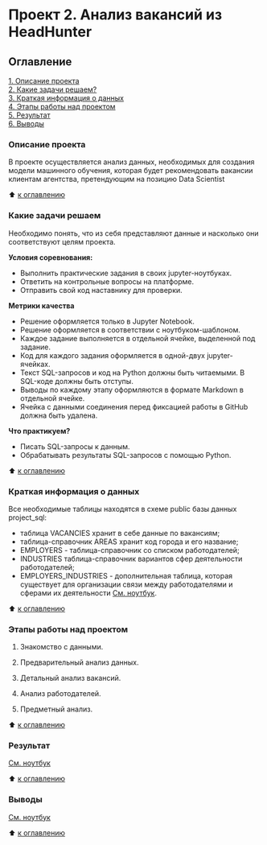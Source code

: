 # Проект 2. Анализ вакансий из HeadHunter

## Оглавление
[1. Описание проекта](https://github.com/EleonoraRR/sf_data_science/tree/main/Project_2/README.md#описание-проекта)  
[2. Какие задачи решаем?](https://github.com/EleonoraRR/sf_data_science/tree/main/Project_2/README.md#какие-задачи-решаем)  
[3. Краткая информация о данных](https://github.com/EleonoraRR/sf_data_science/tree/main/Project_2/README.md#краткая-информация-о-данных)  
[4. Этапы работы над проектом](https://github.com/EleonoraRR/sf_data_science/tree/main/Project_2/README.md#этапы-работы-над-проектом)  
[5. Результат](https://github.com/EleonoraRR/sf_data_science/tree/main/Project_2/README.md#результат)  
[6. Выводы](https://github.com/EleonoraRR/sf_data_science/tree/main/Project_2/README.md#выводы)

### Описание проекта
В проекте осуществляется анализ данных, необходимых для создания модели машинного обучения, которая будет рекомендовать вакансии клиентам агентства, претендующим на позицию Data Scientist

:arrow_up: [к оглавлению](https://github.com/EleonoraRR/sf_data_science/tree/main/Project_2/README.md#Оглавление)


### Какие задачи решаем
Необходимо понять, что из себя представляют данные и насколько они соответствуют целям проекта.

**Условия соревнования:**
- Выполнить практические задания в своих jupyter-ноутбуках.
- Ответить на контрольные вопросы на платформе.
- Отправить свой код наставнику для проверки. 


**Метрики качества** 
- Решение оформляется только в Jupyter Notebook.
- Решение оформляется в соответствии с ноутбуком-шаблоном.
- Каждое задание выполняется в отдельной ячейке, выделенной под задание. 
- Код для каждого задания оформляется в одной-двух jupyter-ячейках.
- Текст SQL-запросов и код на Python должны быть читаемыми. В SQL-коде должны быть отступы.
- Выводы по каждому этапу оформляются в формате Markdown в отдельной ячейке.
- Ячейка с данными соединения перед фиксацией работы в GitHub должна быть удалена.


**Что практикуем?**
- Писать SQL-запросы к данным. 
- Обрабатывать результаты SQL-запросов с помощью Python.

:arrow_up: [к оглавлению](https://github.com/EleonoraRR/sf_data_science/tree/main/Project_2/README.md#Оглавление)

### Краткая информация о данных
Все необходимые таблицы находятся в схеме public базы данных project_sql: 
- таблица VACANCIES хранит в себе данные по вакансиям;
- таблица-справочник AREAS хранит код города и его название;
- EMPLOYERS - таблица-справочник со списком работодателей;
- INDUSTRIES таблица-справочник вариантов сфер деятельности работодателей;
- EMPLOYERS_INDUSTRIES - дополнительная таблица, которая существует для организации связи между работодателями и сферами их деятельности [См. ноутбук](https://github.com/EleonoraRR/sf_data_science/tree/main/Project_2/Project_2.ipynb#ноутбук).

:arrow_up: [к оглавлению](https://github.com/EleonoraRR/sf_data_science/tree/main/Project_2/README.md#Оглавление)


### Этапы работы над проектом
1. Знакомство с данными.

2. Предварительный анализ данных.

3. Детальный анализ вакансий.

4. Анализ работодателей.

5. Предметный анализ.

:arrow_up: [к оглавлению](https://github.com/EleonoraRR/sf_data_science/tree/main/Project_2/README.md#Оглавление)

### Результат
[См. ноутбук](https://github.com/EleonoraRR/sf_data_science/tree/main/Project_2/Project_2.ipynb#ноутбук) 

:arrow_up: [к оглавлению](https://github.com/EleonoraRR/sf_data_science/tree/main/Project_2/README.md#Оглавление)


### Выводы
[См. ноутбук](https://github.com/EleonoraRR/sf_data_science/tree/main/Project_2/Project_2.ipynb#ноутбук) 
 
:arrow_up: [к оглавлению](https://github.com/EleonoraRR/sf_data_science/tree/main/Project_2/README.md#Оглавление)